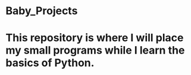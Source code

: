 # Baby_Projects
# This repository is where I will place my small programs while I learn the basics of Python.
